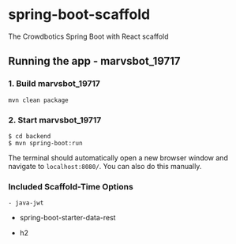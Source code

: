 # spring-boot-scaffold
The Crowdbotics Spring Boot with React scaffold

## Running the app - marvsbot_19717

### 1. Build marvsbot_19717
```
mvn clean package
```
### 2. Start marvsbot_19717
```
$ cd backend
$ mvn spring-boot:run
```


The terminal should automatically open a new browser window and navigate to `localhost:8080/`. You can also do this manually.

### Included Scaffold-Time Options

    - java-jwt






  - spring-boot-starter-data-rest



  - h2





